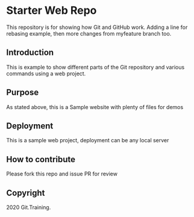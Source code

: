 # Starter Web Repo

This repository is for showing how Git and GitHub work. Adding a line for rebasing example, then more changes from myfeature branch too.

## Introduction

This is example to show different parts of the Git repository and various commands using a web project.

## Purpose

As stated above, this is a Sample website with plenty of files for demos

## Deployment

This is a sample web project, deployment can be any local server

## How to contribute

Please fork this repo and issue PR for review

## Copyright

2020 Git.Training.